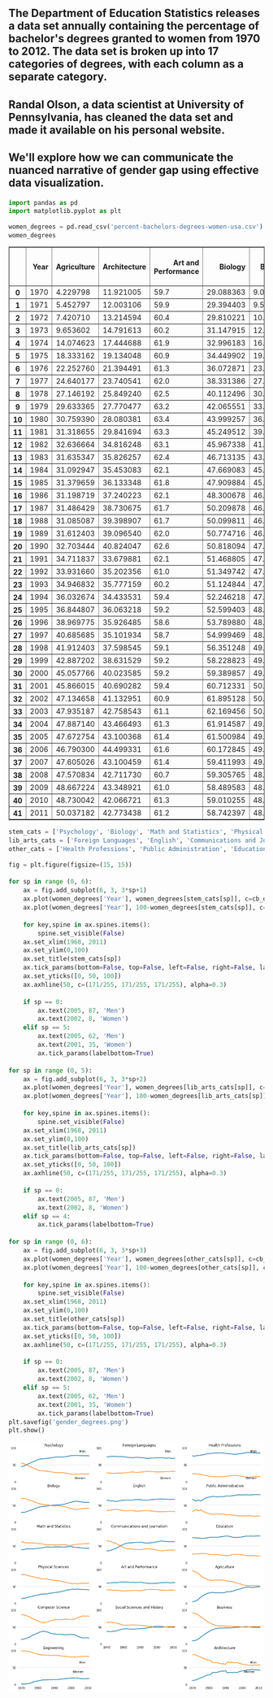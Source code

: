 ## The Department of Education Statistics releases a data set annually containing the percentage of bachelor's degrees granted to women from 1970 to 2012. The data set is broken up into 17 categories of degrees, with each column as a separate category. 

## Randal Olson, a data scientist at University of Pennsylvania, has cleaned the data set and made it available on his personal website.

## We'll explore how we can communicate the nuanced narrative of gender gap using effective data visualization. 


```python
import pandas as pd
import matplotlib.pyplot as plt
```


```python
women_degrees = pd.read_csv('percent-bachelors-degrees-women-usa.csv')
women_degrees
```




<div>
<style scoped>
    .dataframe tbody tr th:only-of-type {
        vertical-align: middle;
    }

    .dataframe tbody tr th {
        vertical-align: top;
    }

    .dataframe thead th {
        text-align: right;
    }
</style>
<table border="1" class="dataframe">
  <thead>
    <tr style="text-align: right;">
      <th></th>
      <th>Year</th>
      <th>Agriculture</th>
      <th>Architecture</th>
      <th>Art and Performance</th>
      <th>Biology</th>
      <th>Business</th>
      <th>Communications and Journalism</th>
      <th>Computer Science</th>
      <th>Education</th>
      <th>Engineering</th>
      <th>English</th>
      <th>Foreign Languages</th>
      <th>Health Professions</th>
      <th>Math and Statistics</th>
      <th>Physical Sciences</th>
      <th>Psychology</th>
      <th>Public Administration</th>
      <th>Social Sciences and History</th>
    </tr>
  </thead>
  <tbody>
    <tr>
      <th>0</th>
      <td>1970</td>
      <td>4.229798</td>
      <td>11.921005</td>
      <td>59.7</td>
      <td>29.088363</td>
      <td>9.064439</td>
      <td>35.3</td>
      <td>13.6</td>
      <td>74.535328</td>
      <td>0.8</td>
      <td>65.570923</td>
      <td>73.8</td>
      <td>77.1</td>
      <td>38.0</td>
      <td>13.8</td>
      <td>44.4</td>
      <td>68.4</td>
      <td>36.8</td>
    </tr>
    <tr>
      <th>1</th>
      <td>1971</td>
      <td>5.452797</td>
      <td>12.003106</td>
      <td>59.9</td>
      <td>29.394403</td>
      <td>9.503187</td>
      <td>35.5</td>
      <td>13.6</td>
      <td>74.149204</td>
      <td>1.0</td>
      <td>64.556485</td>
      <td>73.9</td>
      <td>75.5</td>
      <td>39.0</td>
      <td>14.9</td>
      <td>46.2</td>
      <td>65.5</td>
      <td>36.2</td>
    </tr>
    <tr>
      <th>2</th>
      <td>1972</td>
      <td>7.420710</td>
      <td>13.214594</td>
      <td>60.4</td>
      <td>29.810221</td>
      <td>10.558962</td>
      <td>36.6</td>
      <td>14.9</td>
      <td>73.554520</td>
      <td>1.2</td>
      <td>63.664263</td>
      <td>74.6</td>
      <td>76.9</td>
      <td>40.2</td>
      <td>14.8</td>
      <td>47.6</td>
      <td>62.6</td>
      <td>36.1</td>
    </tr>
    <tr>
      <th>3</th>
      <td>1973</td>
      <td>9.653602</td>
      <td>14.791613</td>
      <td>60.2</td>
      <td>31.147915</td>
      <td>12.804602</td>
      <td>38.4</td>
      <td>16.4</td>
      <td>73.501814</td>
      <td>1.6</td>
      <td>62.941502</td>
      <td>74.9</td>
      <td>77.4</td>
      <td>40.9</td>
      <td>16.5</td>
      <td>50.4</td>
      <td>64.3</td>
      <td>36.4</td>
    </tr>
    <tr>
      <th>4</th>
      <td>1974</td>
      <td>14.074623</td>
      <td>17.444688</td>
      <td>61.9</td>
      <td>32.996183</td>
      <td>16.204850</td>
      <td>40.5</td>
      <td>18.9</td>
      <td>73.336811</td>
      <td>2.2</td>
      <td>62.413412</td>
      <td>75.3</td>
      <td>77.9</td>
      <td>41.8</td>
      <td>18.2</td>
      <td>52.6</td>
      <td>66.1</td>
      <td>37.3</td>
    </tr>
    <tr>
      <th>5</th>
      <td>1975</td>
      <td>18.333162</td>
      <td>19.134048</td>
      <td>60.9</td>
      <td>34.449902</td>
      <td>19.686249</td>
      <td>41.5</td>
      <td>19.8</td>
      <td>72.801854</td>
      <td>3.2</td>
      <td>61.647206</td>
      <td>75.0</td>
      <td>78.9</td>
      <td>40.7</td>
      <td>19.1</td>
      <td>54.5</td>
      <td>63.0</td>
      <td>37.7</td>
    </tr>
    <tr>
      <th>6</th>
      <td>1976</td>
      <td>22.252760</td>
      <td>21.394491</td>
      <td>61.3</td>
      <td>36.072871</td>
      <td>23.430038</td>
      <td>44.3</td>
      <td>23.9</td>
      <td>72.166525</td>
      <td>4.5</td>
      <td>62.148194</td>
      <td>74.4</td>
      <td>79.2</td>
      <td>41.5</td>
      <td>20.0</td>
      <td>56.9</td>
      <td>65.6</td>
      <td>39.2</td>
    </tr>
    <tr>
      <th>7</th>
      <td>1977</td>
      <td>24.640177</td>
      <td>23.740541</td>
      <td>62.0</td>
      <td>38.331386</td>
      <td>27.163427</td>
      <td>46.9</td>
      <td>25.7</td>
      <td>72.456395</td>
      <td>6.8</td>
      <td>62.723067</td>
      <td>74.3</td>
      <td>80.5</td>
      <td>41.1</td>
      <td>21.3</td>
      <td>59.0</td>
      <td>69.3</td>
      <td>40.5</td>
    </tr>
    <tr>
      <th>8</th>
      <td>1978</td>
      <td>27.146192</td>
      <td>25.849240</td>
      <td>62.5</td>
      <td>40.112496</td>
      <td>30.527519</td>
      <td>49.9</td>
      <td>28.1</td>
      <td>73.192821</td>
      <td>8.4</td>
      <td>63.619122</td>
      <td>74.3</td>
      <td>81.9</td>
      <td>41.6</td>
      <td>22.5</td>
      <td>61.3</td>
      <td>71.5</td>
      <td>41.8</td>
    </tr>
    <tr>
      <th>9</th>
      <td>1979</td>
      <td>29.633365</td>
      <td>27.770477</td>
      <td>63.2</td>
      <td>42.065551</td>
      <td>33.621634</td>
      <td>52.3</td>
      <td>30.2</td>
      <td>73.821142</td>
      <td>9.4</td>
      <td>65.088390</td>
      <td>74.2</td>
      <td>82.3</td>
      <td>42.3</td>
      <td>23.7</td>
      <td>63.3</td>
      <td>73.3</td>
      <td>43.6</td>
    </tr>
    <tr>
      <th>10</th>
      <td>1980</td>
      <td>30.759390</td>
      <td>28.080381</td>
      <td>63.4</td>
      <td>43.999257</td>
      <td>36.765725</td>
      <td>54.7</td>
      <td>32.5</td>
      <td>74.981032</td>
      <td>10.3</td>
      <td>65.284130</td>
      <td>74.1</td>
      <td>83.5</td>
      <td>42.8</td>
      <td>24.6</td>
      <td>65.1</td>
      <td>74.6</td>
      <td>44.2</td>
    </tr>
    <tr>
      <th>11</th>
      <td>1981</td>
      <td>31.318655</td>
      <td>29.841694</td>
      <td>63.3</td>
      <td>45.249512</td>
      <td>39.266230</td>
      <td>56.4</td>
      <td>34.8</td>
      <td>75.845123</td>
      <td>11.6</td>
      <td>65.838322</td>
      <td>73.9</td>
      <td>84.1</td>
      <td>43.2</td>
      <td>25.7</td>
      <td>66.9</td>
      <td>74.7</td>
      <td>44.6</td>
    </tr>
    <tr>
      <th>12</th>
      <td>1982</td>
      <td>32.636664</td>
      <td>34.816248</td>
      <td>63.1</td>
      <td>45.967338</td>
      <td>41.949373</td>
      <td>58.0</td>
      <td>36.3</td>
      <td>75.843649</td>
      <td>12.4</td>
      <td>65.847352</td>
      <td>72.7</td>
      <td>84.4</td>
      <td>44.0</td>
      <td>27.3</td>
      <td>67.5</td>
      <td>76.8</td>
      <td>44.6</td>
    </tr>
    <tr>
      <th>13</th>
      <td>1983</td>
      <td>31.635347</td>
      <td>35.826257</td>
      <td>62.4</td>
      <td>46.713135</td>
      <td>43.542070</td>
      <td>58.6</td>
      <td>37.1</td>
      <td>75.950601</td>
      <td>13.1</td>
      <td>65.918380</td>
      <td>71.8</td>
      <td>84.6</td>
      <td>44.3</td>
      <td>27.6</td>
      <td>67.9</td>
      <td>76.1</td>
      <td>44.1</td>
    </tr>
    <tr>
      <th>14</th>
      <td>1984</td>
      <td>31.092947</td>
      <td>35.453083</td>
      <td>62.1</td>
      <td>47.669083</td>
      <td>45.124030</td>
      <td>59.1</td>
      <td>36.8</td>
      <td>75.869116</td>
      <td>13.5</td>
      <td>65.749862</td>
      <td>72.1</td>
      <td>85.1</td>
      <td>46.2</td>
      <td>28.0</td>
      <td>68.2</td>
      <td>75.9</td>
      <td>44.1</td>
    </tr>
    <tr>
      <th>15</th>
      <td>1985</td>
      <td>31.379659</td>
      <td>36.133348</td>
      <td>61.8</td>
      <td>47.909884</td>
      <td>45.747782</td>
      <td>59.0</td>
      <td>35.7</td>
      <td>75.923440</td>
      <td>13.5</td>
      <td>65.798199</td>
      <td>70.8</td>
      <td>85.3</td>
      <td>46.5</td>
      <td>27.5</td>
      <td>69.0</td>
      <td>75.0</td>
      <td>43.8</td>
    </tr>
    <tr>
      <th>16</th>
      <td>1986</td>
      <td>31.198719</td>
      <td>37.240223</td>
      <td>62.1</td>
      <td>48.300678</td>
      <td>46.532915</td>
      <td>60.0</td>
      <td>34.7</td>
      <td>76.143015</td>
      <td>13.9</td>
      <td>65.982561</td>
      <td>71.2</td>
      <td>85.7</td>
      <td>46.7</td>
      <td>28.4</td>
      <td>69.0</td>
      <td>75.7</td>
      <td>44.0</td>
    </tr>
    <tr>
      <th>17</th>
      <td>1987</td>
      <td>31.486429</td>
      <td>38.730675</td>
      <td>61.7</td>
      <td>50.209878</td>
      <td>46.690466</td>
      <td>60.2</td>
      <td>32.4</td>
      <td>76.963092</td>
      <td>14.0</td>
      <td>66.706031</td>
      <td>72.0</td>
      <td>85.5</td>
      <td>46.5</td>
      <td>30.4</td>
      <td>70.1</td>
      <td>76.4</td>
      <td>43.9</td>
    </tr>
    <tr>
      <th>18</th>
      <td>1988</td>
      <td>31.085087</td>
      <td>39.398907</td>
      <td>61.7</td>
      <td>50.099811</td>
      <td>46.764828</td>
      <td>60.4</td>
      <td>30.8</td>
      <td>77.627662</td>
      <td>13.9</td>
      <td>67.144498</td>
      <td>72.3</td>
      <td>85.2</td>
      <td>46.2</td>
      <td>29.7</td>
      <td>70.9</td>
      <td>75.6</td>
      <td>44.4</td>
    </tr>
    <tr>
      <th>19</th>
      <td>1989</td>
      <td>31.612403</td>
      <td>39.096540</td>
      <td>62.0</td>
      <td>50.774716</td>
      <td>46.781565</td>
      <td>60.5</td>
      <td>29.9</td>
      <td>78.111919</td>
      <td>14.1</td>
      <td>67.017072</td>
      <td>72.4</td>
      <td>84.6</td>
      <td>46.2</td>
      <td>31.3</td>
      <td>71.6</td>
      <td>76.0</td>
      <td>44.2</td>
    </tr>
    <tr>
      <th>20</th>
      <td>1990</td>
      <td>32.703444</td>
      <td>40.824047</td>
      <td>62.6</td>
      <td>50.818094</td>
      <td>47.200851</td>
      <td>60.8</td>
      <td>29.4</td>
      <td>78.866859</td>
      <td>14.1</td>
      <td>66.921902</td>
      <td>71.2</td>
      <td>83.9</td>
      <td>47.3</td>
      <td>31.6</td>
      <td>72.6</td>
      <td>77.6</td>
      <td>45.1</td>
    </tr>
    <tr>
      <th>21</th>
      <td>1991</td>
      <td>34.711837</td>
      <td>33.679881</td>
      <td>62.1</td>
      <td>51.468805</td>
      <td>47.224325</td>
      <td>60.8</td>
      <td>28.7</td>
      <td>78.991246</td>
      <td>14.0</td>
      <td>66.241475</td>
      <td>71.1</td>
      <td>83.5</td>
      <td>47.0</td>
      <td>32.6</td>
      <td>73.2</td>
      <td>78.2</td>
      <td>45.5</td>
    </tr>
    <tr>
      <th>22</th>
      <td>1992</td>
      <td>33.931660</td>
      <td>35.202356</td>
      <td>61.0</td>
      <td>51.349742</td>
      <td>47.219395</td>
      <td>59.7</td>
      <td>28.2</td>
      <td>78.435182</td>
      <td>14.5</td>
      <td>65.622457</td>
      <td>71.0</td>
      <td>83.0</td>
      <td>47.4</td>
      <td>32.6</td>
      <td>73.2</td>
      <td>77.3</td>
      <td>45.8</td>
    </tr>
    <tr>
      <th>23</th>
      <td>1993</td>
      <td>34.946832</td>
      <td>35.777159</td>
      <td>60.2</td>
      <td>51.124844</td>
      <td>47.639332</td>
      <td>58.7</td>
      <td>28.5</td>
      <td>77.267312</td>
      <td>14.9</td>
      <td>65.730950</td>
      <td>70.0</td>
      <td>82.4</td>
      <td>46.4</td>
      <td>33.6</td>
      <td>73.1</td>
      <td>78.0</td>
      <td>46.1</td>
    </tr>
    <tr>
      <th>24</th>
      <td>1994</td>
      <td>36.032674</td>
      <td>34.433531</td>
      <td>59.4</td>
      <td>52.246218</td>
      <td>47.983924</td>
      <td>58.1</td>
      <td>28.5</td>
      <td>75.814933</td>
      <td>15.7</td>
      <td>65.641978</td>
      <td>69.1</td>
      <td>81.8</td>
      <td>47.0</td>
      <td>34.8</td>
      <td>72.9</td>
      <td>78.8</td>
      <td>46.8</td>
    </tr>
    <tr>
      <th>25</th>
      <td>1995</td>
      <td>36.844807</td>
      <td>36.063218</td>
      <td>59.2</td>
      <td>52.599403</td>
      <td>48.573181</td>
      <td>58.8</td>
      <td>27.5</td>
      <td>75.125256</td>
      <td>16.2</td>
      <td>65.936949</td>
      <td>69.6</td>
      <td>81.5</td>
      <td>46.1</td>
      <td>35.9</td>
      <td>73.0</td>
      <td>78.8</td>
      <td>47.9</td>
    </tr>
    <tr>
      <th>26</th>
      <td>1996</td>
      <td>38.969775</td>
      <td>35.926485</td>
      <td>58.6</td>
      <td>53.789880</td>
      <td>48.647393</td>
      <td>58.7</td>
      <td>27.1</td>
      <td>75.035199</td>
      <td>16.7</td>
      <td>66.437779</td>
      <td>69.7</td>
      <td>81.3</td>
      <td>46.4</td>
      <td>37.3</td>
      <td>73.9</td>
      <td>79.8</td>
      <td>48.7</td>
    </tr>
    <tr>
      <th>27</th>
      <td>1997</td>
      <td>40.685685</td>
      <td>35.101934</td>
      <td>58.7</td>
      <td>54.999469</td>
      <td>48.561050</td>
      <td>60.0</td>
      <td>26.8</td>
      <td>75.163701</td>
      <td>17.0</td>
      <td>66.786355</td>
      <td>70.0</td>
      <td>81.9</td>
      <td>47.0</td>
      <td>38.3</td>
      <td>74.4</td>
      <td>81.0</td>
      <td>49.2</td>
    </tr>
    <tr>
      <th>28</th>
      <td>1998</td>
      <td>41.912403</td>
      <td>37.598545</td>
      <td>59.1</td>
      <td>56.351248</td>
      <td>49.258515</td>
      <td>60.0</td>
      <td>27.0</td>
      <td>75.486160</td>
      <td>17.8</td>
      <td>67.255448</td>
      <td>70.1</td>
      <td>82.1</td>
      <td>48.3</td>
      <td>39.7</td>
      <td>75.1</td>
      <td>81.3</td>
      <td>50.5</td>
    </tr>
    <tr>
      <th>29</th>
      <td>1999</td>
      <td>42.887202</td>
      <td>38.631529</td>
      <td>59.2</td>
      <td>58.228823</td>
      <td>49.810208</td>
      <td>61.2</td>
      <td>28.1</td>
      <td>75.838162</td>
      <td>18.6</td>
      <td>67.820221</td>
      <td>70.9</td>
      <td>83.5</td>
      <td>47.8</td>
      <td>40.2</td>
      <td>76.5</td>
      <td>81.1</td>
      <td>51.2</td>
    </tr>
    <tr>
      <th>30</th>
      <td>2000</td>
      <td>45.057766</td>
      <td>40.023585</td>
      <td>59.2</td>
      <td>59.389857</td>
      <td>49.803616</td>
      <td>61.9</td>
      <td>27.7</td>
      <td>76.692143</td>
      <td>18.4</td>
      <td>68.365995</td>
      <td>70.9</td>
      <td>83.5</td>
      <td>48.2</td>
      <td>41.0</td>
      <td>77.5</td>
      <td>81.1</td>
      <td>51.8</td>
    </tr>
    <tr>
      <th>31</th>
      <td>2001</td>
      <td>45.866015</td>
      <td>40.690282</td>
      <td>59.4</td>
      <td>60.712331</td>
      <td>50.275145</td>
      <td>63.0</td>
      <td>27.6</td>
      <td>77.375229</td>
      <td>19.0</td>
      <td>68.578520</td>
      <td>71.2</td>
      <td>85.1</td>
      <td>47.0</td>
      <td>42.2</td>
      <td>77.5</td>
      <td>80.9</td>
      <td>51.7</td>
    </tr>
    <tr>
      <th>32</th>
      <td>2002</td>
      <td>47.134658</td>
      <td>41.132951</td>
      <td>60.9</td>
      <td>61.895128</td>
      <td>50.552335</td>
      <td>63.7</td>
      <td>27.0</td>
      <td>78.644244</td>
      <td>18.7</td>
      <td>68.829960</td>
      <td>70.5</td>
      <td>85.8</td>
      <td>45.7</td>
      <td>41.1</td>
      <td>77.7</td>
      <td>81.3</td>
      <td>51.5</td>
    </tr>
    <tr>
      <th>33</th>
      <td>2003</td>
      <td>47.935187</td>
      <td>42.758543</td>
      <td>61.1</td>
      <td>62.169456</td>
      <td>50.345598</td>
      <td>64.6</td>
      <td>25.1</td>
      <td>78.544948</td>
      <td>18.8</td>
      <td>68.894487</td>
      <td>70.6</td>
      <td>86.5</td>
      <td>46.0</td>
      <td>41.7</td>
      <td>77.8</td>
      <td>81.5</td>
      <td>50.9</td>
    </tr>
    <tr>
      <th>34</th>
      <td>2004</td>
      <td>47.887140</td>
      <td>43.466493</td>
      <td>61.3</td>
      <td>61.914587</td>
      <td>49.950894</td>
      <td>64.2</td>
      <td>22.2</td>
      <td>78.650748</td>
      <td>18.2</td>
      <td>68.454734</td>
      <td>70.8</td>
      <td>86.5</td>
      <td>44.7</td>
      <td>42.1</td>
      <td>77.8</td>
      <td>80.7</td>
      <td>50.5</td>
    </tr>
    <tr>
      <th>35</th>
      <td>2005</td>
      <td>47.672754</td>
      <td>43.100368</td>
      <td>61.4</td>
      <td>61.500984</td>
      <td>49.791851</td>
      <td>63.4</td>
      <td>20.6</td>
      <td>79.067122</td>
      <td>17.9</td>
      <td>68.571221</td>
      <td>69.9</td>
      <td>86.0</td>
      <td>45.1</td>
      <td>41.6</td>
      <td>77.5</td>
      <td>81.2</td>
      <td>50.0</td>
    </tr>
    <tr>
      <th>36</th>
      <td>2006</td>
      <td>46.790300</td>
      <td>44.499331</td>
      <td>61.6</td>
      <td>60.172845</td>
      <td>49.210914</td>
      <td>63.0</td>
      <td>18.6</td>
      <td>78.686306</td>
      <td>16.8</td>
      <td>68.297594</td>
      <td>69.6</td>
      <td>85.9</td>
      <td>44.1</td>
      <td>40.8</td>
      <td>77.4</td>
      <td>81.2</td>
      <td>49.8</td>
    </tr>
    <tr>
      <th>37</th>
      <td>2007</td>
      <td>47.605026</td>
      <td>43.100459</td>
      <td>61.4</td>
      <td>59.411993</td>
      <td>49.000459</td>
      <td>62.5</td>
      <td>17.6</td>
      <td>78.721413</td>
      <td>16.8</td>
      <td>67.874923</td>
      <td>70.2</td>
      <td>85.4</td>
      <td>44.1</td>
      <td>40.7</td>
      <td>77.1</td>
      <td>82.1</td>
      <td>49.3</td>
    </tr>
    <tr>
      <th>38</th>
      <td>2008</td>
      <td>47.570834</td>
      <td>42.711730</td>
      <td>60.7</td>
      <td>59.305765</td>
      <td>48.888027</td>
      <td>62.4</td>
      <td>17.8</td>
      <td>79.196327</td>
      <td>16.5</td>
      <td>67.594028</td>
      <td>70.2</td>
      <td>85.2</td>
      <td>43.3</td>
      <td>40.7</td>
      <td>77.2</td>
      <td>81.7</td>
      <td>49.4</td>
    </tr>
    <tr>
      <th>39</th>
      <td>2009</td>
      <td>48.667224</td>
      <td>43.348921</td>
      <td>61.0</td>
      <td>58.489583</td>
      <td>48.840474</td>
      <td>62.8</td>
      <td>18.1</td>
      <td>79.532909</td>
      <td>16.8</td>
      <td>67.969792</td>
      <td>69.3</td>
      <td>85.1</td>
      <td>43.3</td>
      <td>40.7</td>
      <td>77.1</td>
      <td>82.0</td>
      <td>49.4</td>
    </tr>
    <tr>
      <th>40</th>
      <td>2010</td>
      <td>48.730042</td>
      <td>42.066721</td>
      <td>61.3</td>
      <td>59.010255</td>
      <td>48.757988</td>
      <td>62.5</td>
      <td>17.6</td>
      <td>79.618625</td>
      <td>17.2</td>
      <td>67.928106</td>
      <td>69.0</td>
      <td>85.0</td>
      <td>43.1</td>
      <td>40.2</td>
      <td>77.0</td>
      <td>81.7</td>
      <td>49.3</td>
    </tr>
    <tr>
      <th>41</th>
      <td>2011</td>
      <td>50.037182</td>
      <td>42.773438</td>
      <td>61.2</td>
      <td>58.742397</td>
      <td>48.180418</td>
      <td>62.2</td>
      <td>18.2</td>
      <td>79.432812</td>
      <td>17.5</td>
      <td>68.426730</td>
      <td>69.5</td>
      <td>84.8</td>
      <td>43.1</td>
      <td>40.1</td>
      <td>76.7</td>
      <td>81.9</td>
      <td>49.2</td>
    </tr>
  </tbody>
</table>
</div>




```python
stem_cats = ['Psychology', 'Biology', 'Math and Statistics', 'Physical Sciences', 'Computer Science', 'Engineering']
lib_arts_cats = ['Foreign Languages', 'English', 'Communications and Journalism', 'Art and Performance', 'Social Sciences and History']
other_cats = ['Health Professions', 'Public Administration', 'Education', 'Agriculture','Business', 'Architecture']
```


```python
fig = plt.figure(figsize=(15, 15))

for sp in range (0, 6):
    ax = fig.add_subplot(6, 3, 3*sp+1)
    ax.plot(women_degrees['Year'], women_degrees[stem_cats[sp]], c=cb_dark_blue, label='Women', linewidth=2)
    ax.plot(women_degrees['Year'], 100-women_degrees[stem_cats[sp]], c=cb_orange, label='Men', linewidth=2)
    
    for key,spine in ax.spines.items():
        spine.set_visible(False)
    ax.set_xlim(1968, 2011)
    ax.set_ylim(0,100)
    ax.set_title(stem_cats[sp])
    ax.tick_params(bottom=False, top=False, left=False, right=False, labelbottom=False)
    ax.set_yticks([0, 50, 100])
    ax.axhline(50, c=(171/255, 171/255, 171/255), alpha=0.3)
    
    if sp == 0:
        ax.text(2005, 87, 'Men')
        ax.text(2002, 8, 'Women')
    elif sp == 5:
        ax.text(2005, 62, 'Men')
        ax.text(2001, 35, 'Women')
        ax.tick_params(labelbottom=True)
        
for sp in range (0, 5):
    ax = fig.add_subplot(6, 3, 3*sp+2)
    ax.plot(women_degrees['Year'], women_degrees[lib_arts_cats[sp]], c=cb_dark_blue, label='Women', linewidth=2)
    ax.plot(women_degrees['Year'], 100-women_degrees[lib_arts_cats[sp]], c=cb_orange, label='Men', linewidth=2)
    
    for key,spine in ax.spines.items():
        spine.set_visible(False)
    ax.set_xlim(1968, 2011)
    ax.set_ylim(0,100)
    ax.set_title(lib_arts_cats[sp])
    ax.tick_params(bottom=False, top=False, left=False, right=False, labelbottom=False)
    ax.set_yticks([0, 50, 100])
    ax.axhline(50, c=(171/255, 171/255, 171/255), alpha=0.3)
    
    if sp == 0:
        ax.text(2005, 87, 'Men')
        ax.text(2002, 8, 'Women')
    elif sp == 4:
        ax.tick_params(labelbottom=True)

for sp in range (0, 6):
    ax = fig.add_subplot(6, 3, 3*sp+3)
    ax.plot(women_degrees['Year'], women_degrees[other_cats[sp]], c=cb_dark_blue, label='Women', linewidth=2)
    ax.plot(women_degrees['Year'], 100-women_degrees[other_cats[sp]], c=cb_orange, label='Men', linewidth=2)
    
    for key,spine in ax.spines.items():
        spine.set_visible(False)
    ax.set_xlim(1968, 2011)
    ax.set_ylim(0,100)
    ax.set_title(other_cats[sp])
    ax.tick_params(bottom=False, top=False, left=False, right=False, labelbottom=False)
    ax.set_yticks([0, 50, 100])
    ax.axhline(50, c=(171/255, 171/255, 171/255), alpha=0.3)
    
    if sp == 0:
        ax.text(2005, 87, 'Men')
        ax.text(2002, 8, 'Women')
    elif sp == 5:
        ax.text(2005, 62, 'Men')
        ax.text(2001, 35, 'Women')
        ax.tick_params(labelbottom=True)
plt.savefig('gender_degrees.png')
plt.show()
```


![png](/images/output_4_0.png)

